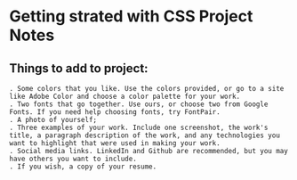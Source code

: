 # Getting strated with CSS Project Notes

## Things to add to project:
    . Some colors that you like. Use the colors provided, or go to a site like Adobe Color and choose a color palette for your work.
    . Two fonts that go together. Use ours, or choose two from Google Fonts. If you need help choosing fonts, try FontPair.
    . A photo of yourself;
    . Three examples of your work. Include one screenshot, the work's title, a paragraph description of the work, and any technologies you want to highlight that were used in making your work.
    . Social media links. LinkedIn and Github are recommended, but you may have others you want to include.
    . If you wish, a copy of your resume.